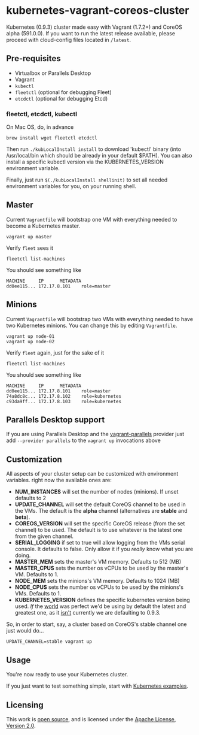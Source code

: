 # kubernetes-vagrant-coreos-cluster
Kubernetes (0.9.3) cluster made easy with Vagrant (1.7.2+) and CoreOS alpha (591.0.0).
If you want to run the latest release available, please proceed with cloud-config files located in ```/latest```.

## Pre-requisites

 * Virtualbox or Parallels Desktop
 * Vagrant
 * ```kubectl```
 * ```fleetctl``` (optional for debugging Fleet)
 * ```etcdctl``` (optional for debugging Etcd)

### fleetctl, etcdctl, kubectl

On Mac OS, do, in advance
```
brew install wget fleetctl etcdctl
```

Then run ```./kubLocalInstall install``` to download 'kubectl' binary (into /usr/local/bin which should be already in your default $PATH). You can also install a specific kubectl version via the KUBERNETES_VERSION environment variable.

Finally, just run ```$(./kubLocalInstall shellinit)``` to set all needed environment variables for you, on your running shell.

## Master

Current ```Vagrantfile``` will bootstrap one VM with everything needed to become a Kubernetes master.
```
vagrant up master
```

Verify ```fleet``` sees it
```
fleetctl list-machines
```

You should see something like
```
MACHINE		IP		METADATA
dd0ee115...	172.17.8.101	role=master
```

## Minions

Current ```Vagrantfile``` will bootstrap two VMs with everything needed to have two Kubernetes minions. You can change this by editing ```Vagrantfile```.

```
vagrant up node-01
vagrant up node-02
```

Verify ```fleet``` again, just for the sake of it
```
fleetctl list-machines
```

You should see something like
```
MACHINE		IP		METADATA
dd0ee115...	172.17.8.101	role=master
74a8dc8c...	172.17.8.102	role=kubernetes
c93da9ff...	172.17.8.103    role=kubernetes
```

## Parallels Desktop support

If you are using Parallels Desktop and the [vagrant-parallels](http://parallels.github.io/vagrant-parallels/docs/) provider
just add ```--provider parallels``` to the ```vagrant up``` invocations above

## Customization

All aspects of your cluster setup can be customized with environment variables. right now the available ones are:

 - **NUM_INSTANCES** will set the number of nodes (minions).
   If unset defaults to 2
 - **UPDATE_CHANNEL** will set the default CoreOS channel to be used in the VMs.
   The default is the **alpha** channel (alternatives are **stable** and **beta**).
 - **COREOS_VERSION** will set the specific CoreOS release (from the set channel) to be used.
   The default is to use whatever is the latest one from the given channel.
 - **SERIAL_LOGGING** if set to true will allow logging from the VMs serial console.
   It defaults to false. Only allow it if you *really* know what you are doing.
 - **MASTER_MEM** sets the master's VM memory. Defaults to 512 (MB)
 - **MASTER_CPUS** sets the number os vCPUs to be used by the master's VM. Defaults to 1.
 - **NODE_MEM** sets the minions's VM memory. Defaults to 1024 (MB)
 - **NODE_CPUS** sets the number os vCPUs to be used by the minions's VMs. Defaults to 1.
 - **KUBERNETES_VERSION** defines the specific kubernetes version being used.
 *If* the [world](http://google.com/about) was perfect we'd be using by default the latest and
 greatest one, as it [isn't](https://github.com/GoogleCloudPlatform/kubernetes/issues/4415)
 currently we are defaulting to 0.9.3.

So, in order to start, say, a cluster based on CoreOS's stable channel one just would do...

```
UPDATE_CHANNEL=stable vagrant up
```

## Usage

You're now ready to use your Kubernetes cluster.

If you just want to test something simple, start with [Kubernetes examples](https://github.com/GoogleCloudPlatform/kubernetes/blob/master/examples/).

## Licensing

This work is [open source](http://opensource.org/osd), and is licensed under the [Apache License, Version 2.0](http://opensource.org/licenses/Apache-2.0).
